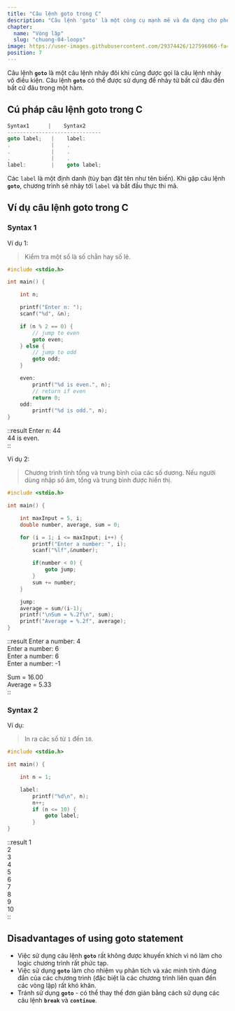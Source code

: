 ```yaml
---
title: "Câu lệnh goto trong C"
description: "Câu lệnh 'goto' là một công cụ mạnh mẽ và đa dạng cho phép bạn kiểm soát luồng của chương trình. Mặc dù nó có thể gây ra chút trở ngại trong việc đọc code và khả năng debug không quá linh hoạt, nhưng có các tình huống đặc biệt khi sử dụng 'goto' có thể là lựa chọn hợp lý. Học cách sử dụng 'goto' một cách chín chắn và hiệu quả để xử lý các tình huống phức tạp trong lập trình C."
chapter:
  name: "Vòng lặp"
  slug: "chuong-04-loops"
image: https://user-images.githubusercontent.com/29374426/127596066-fa46df01-982f-4a72-b6d1-f7d8f5c5a9b3.png
position: 7
---
```


Câu lệnh **`goto`** là một câu lệnh nhảy đôi khi cũng được gọi là câu lệnh nhảy vô điều kiện. Câu lệnh **`goto`** có thể được sử dụng để nhảy từ bất cứ đâu đến bất cứ đâu trong một hàm.

## Cú pháp câu lệnh goto trong C

```cpp
Syntax1      |    Syntax2
------------------------------
goto label;   |    label:
.             |    .
.             |    .
.             |    .
label:        |    goto label;
```

Các `label` là một định danh (tùy bạn đặt tên như tên biến). Khi gặp câu lệnh **`goto`**, chương trình sẽ nhảy tới `label` và bắt đầu thực thi mã.

## Ví dụ câu lệnh goto trong C

### Syntax 1

Ví dụ 1:

> Kiểm tra một số là số chẵn hay số lẻ.

```cpp
#include <stdio.h>

int main() {

    int n;

    printf("Enter n: ");
    scanf("%d", &n);

    if (n % 2 == 0) {
        // jump to even
        goto even;
    } else {
        // jump to odd
        goto odd;
    }

    even:
        printf("%d is even.", n);
        // return if even
        return 0;
    odd:
        printf("%d is odd.", n);
}
```

::result
Enter n: 44</br>
44 is even.</br>
::

Ví dụ 2:

> Chương trình tính tổng và trung bình của các số dương. Nếu người dùng nhập số âm, tổng và trung bình được hiển thị.

```cpp
#include <stdio.h>

int main() {

    int maxInput = 5, i;
    double number, average, sum = 0;

    for (i = 1; i <= maxInput; i++) {
        printf("Enter a number: ", i);
        scanf("%lf",&number);

        if(number < 0) {
            goto jump;
        }
        sum += number;
    }

    jump:
    average = sum/(i-1);
    printf("\nSum = %.2f\n", sum);
    printf("Average = %.2f", average);
}
```

::result
Enter a number: 4</br>
Enter a number: 6</br>
Enter a number: 6</br>
Enter a number: -1</br>

Sum = 16.00</br>
Average = 5.33</br>
::

### Syntax 2

Ví dụ:

> In ra các số từ `1` đến `10`.

```cpp
#include <stdio.h>

int main() {

    int n = 1;

    label:
        printf("%d\n", n);
        n++;
        if (n <= 10) {
            goto label;
        }
}
```

::result
1</br>
2</br>
3</br>
4</br>
5</br>
6</br>
7</br>
8</br>
9</br>
10</br>
::

## Disadvantages of using goto statement

- Việc sử dụng câu lệnh **`goto`** rất không được khuyến khích vì nó làm cho logic chương trình rất phức tạp.
- Việc sử dụng **`goto`** làm cho nhiệm vụ phân tích và xác minh tính đúng đắn của các chương trình (đặc biệt là các chương trình liên quan đến các vòng lặp) rất khó khăn.
- Tránh sử dụng **`goto`** - có thể thay thế đơn giản bằng cách sử dụng các câu lệnh **`break`** và **`continue`**.
